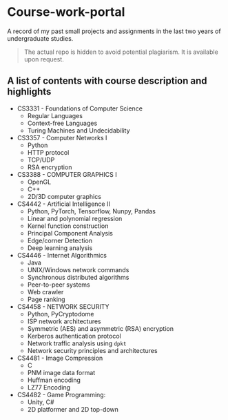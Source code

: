 # Course-work-portal
A record of my past small projects and assignments in the last two years of undergraduate studies. 
> The actual repo is hidden to avoid potential plagiarism. It is available upon request.

## A list of contents with course description and highlights
* CS3331 - Foundations of Computer Science
  * Regular Languages
  * Context-free Languages
  * Turing Machines and Undecidability
* CS3357 - Computer Networks I
  * Python
  * HTTP protocol
  * TCP/UDP
  * RSA encryption
* CS3388 - COMPUTER GRAPHICS I
  * OpenGL
  * C++
  * 2D/3D computer graphics
* CS4442 - Artificial Intelligence II
  * Python, PyTorch, Tensorflow, Nunpy, Pandas
  * Linear and polynomial regression
  * Kernel function construction
  * Principal Component Analysis
  * Edge/corner Detection
  * Deep learning analysis
* CS4446 - Internet Algorithmics
  * Java
  * UNIX/Windows network commands
  * Synchronous distributed algorithms
  * Peer-to-peer systems
  * Web crawler
  * Page ranking
* CS4458 - NETWORK SECURITY
  * Python, PyCryptodome
  * ISP network architectures
  * Symmetric (AES) and asymmetric (RSA) encryption
  * Kerberos authentication protocol
  * Network traffic analysis using `dpkt`
  * Network security principles and architectures
* CS4481 - Image Compression
  * C
  * PNM image data format
  * Huffman encoding
  * LZ77 Encoding
* CS4482 - Game Programming:
  * Unity, C#
  * 2D platformer and 2D top-down
